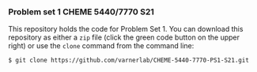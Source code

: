### Problem set 1 CHEME 5440/7770 S21
This repository holds the code for Problem Set 1. You can download this repository as either a ``zip`` file (click the green code button on the upper right) or use the ``clone`` command from the command line:

    $ git clone https://github.com/varnerlab/CHEME-5440-7770-PS1-S21.git

